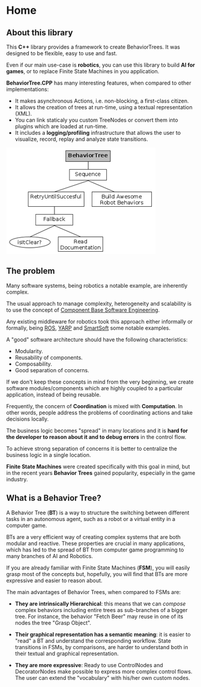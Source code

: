 
# Home

## About this library

This  __C++__ library provides a framework to create BehaviorTrees.
It was designed to be flexible, easy to use and fast.

Even if our main use-case is __robotics__, you can use this library to build
__AI for games__, or to replace Finite State Machines in you application.

__BehaviorTree.CPP__ has many interesting features, when compared to other implementations:

- It makes asynchronous Actions, i.e. non-blocking, a first-class citizen.
- It allows the creation of trees at run-time, using a textual representation (XML).
- You can link staticaly you custom TreeNodes or convert them into plugins 
which are loaded at run-time.
- It includes a __logging/profiling__ infrastructure that allows the user 
to visualize, record, replay and analyze state transitions.

![ReadTheDocs](images/ReadTheDocs.png)  


## The problem

Many software systems, being robotics a notable example, are inherently
complex.

The usual approach to manage complexity, heterogeneity and scalability is to 
use the concept of 
[Component Base Software Engineering](https://en.wikipedia.org/wiki/Component-based_software_engineering).

Any existing middleware for robotics took this approach either informally or formally,
being [ROS](www.ros.org), [YARP](www.yarp.it) and 
[SmartSoft](http://www.servicerobotik-ulm.de) some notable examples.

A "good" software architecture should have the following characteristics:

- Modularity.
- Reusability of components.
- Composability.
- Good separation of concerns. 

If we don't keep these concepts in mind from the very beginning, we create 
software modules/components which are highly coupled to a particular application,
instead of being reusable.

Frequently, the concern of __Coordination__ is mixed with __Computation__. 
In other words, people address the problems of coordinating actions and take decisions
locally.

The business logic becomes "spread" in many locations and it is __hard for the developer
to reason about it and to debug errors__ in the control flow.

To achieve strong separation of concerns it is better to centralize
the business logic in a single location. 

__Finite State Machines__ were created specifically with this goal in mind, but in
the recent years __Behavior Trees__ gained popularity, especially in the game industry.


## What is a Behavior Tree?

A Behavior Tree (__BT__) is a way to structure the switching between different 
tasks in an autonomous agent, such as a robot or a virtual entity in a computer game.

BTs are a very efficient way of creating complex systems that are both modular and reactive. 
These properties are crucial in many applications, which has led to the spread 
of BT from computer game programming to many branches of AI and Robotics. 
 
If you are already familiar with Finite State Machines (__FSM__), you will
easily grasp most of the concepts but, hopefully, you will  find that BTs
are more expressive and easier to reason about.

The main advantages of Behavior Trees, when compared to FSMs are:

- __They are intrinsically Hierarchical__: this means that we can _compose_
complex behaviors including entire trees as sub-branches of a bigger tree. 
For instance, the behavior "Fetch Beer" may reuse in one of its nodes the tree
"Grasp Object".

- __Their graphical representation has a semantic meaning__: it is easier to 
"read" a BT and understand the corresponding workflow. 
State transitions in FSMs, by comparisons, are harder to understand
both in their textual and graphical representation.    

- __They are more expressive__: Ready to use ControlNodes and DecoratorNodes
make possible to express more complex control flows. The user can extend the
"vocabulary" with his/her own custom nodes.

